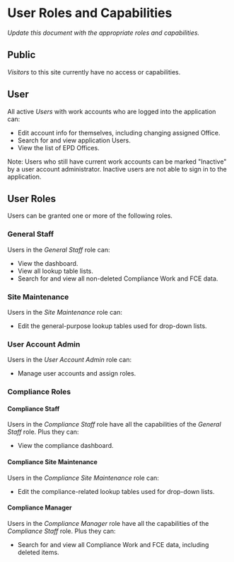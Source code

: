 ﻿# User Roles and Capabilities

*Update this document with the appropriate roles and capabilities.*

## Public

*Visitors* to this site currently have no access or capabilities.

## User

All active *Users* with work accounts who are logged into the application can:

* Edit account info for themselves, including changing assigned Office.
* Search for and view application Users.
* View the list of EPD Offices.

Note: Users who still have current work accounts can be marked "Inactive" by a user account administrator. Inactive
users are not able to sign in to the application.

## User Roles

Users can be granted one or more of the following roles.

### General Staff

Users in the *General Staff* role can:

* View the dashboard.
* View all lookup table lists.
* Search for and view all non-deleted Compliance Work and FCE data.

### Site Maintenance

Users in the *Site Maintenance* role can:

* Edit the general-purpose lookup tables used for drop-down lists.

### User Account Admin

Users in the *User Account Admin* role can:

* Manage user accounts and assign roles.

### Compliance Roles

#### Compliance Staff

Users in the *Compliance Staff* role have all the capabilities of the *General Staff* role. Plus they can:

* View the compliance dashboard.

#### Compliance Site Maintenance

Users in the *Compliance Site Maintenance* role can:

* Edit the compliance-related lookup tables used for drop-down lists.

#### Compliance Manager

Users in the *Compliance Manager* role have all the capabilities of the *Compliance Staff* role. Plus they can:

* Search for and view all Compliance Work and FCE data, including deleted items.
